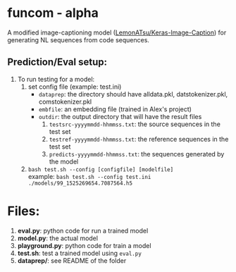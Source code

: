 # funcom - alpha
A modified image-captioning model ([LemonATsu/Keras-Image-Caption](https://github.com/LemonATsu/Keras-Image-Caption)) for generating NL sequences from code sequences.

## Prediction/Eval setup:
1. To run testing for a model:
   1. set config file (example: test.ini)
      * ```dataprep```: the directory should have alldata.pkl, datstokenizer.pkl, comstokenizer.pkl
      * ```embfile```: an embedding file (trained in Alex's project)
      * ```outdir```: the output directory that will have the result files
          1. ```testsrc-yyyymmdd-hhmmss.txt```: the source sequences in the test set
          2. ```testref-yyyymmdd-hhmmss.txt```: the reference sequences in the test set
          3. ```predicts-yyyymmdd-hhmmss.txt```: the sequences generated by the model
   2. ```bash test.sh --config [configfile] [modelfile]```\
      example: ```bash test.sh --config test.ini ./models/99_1525269654.7087564.h5```

# Files:
1) **eval.py**: python code for run a trained model
2) **model.py**: the actual model
3) **playground.py**: python code for train a model
4) **test.sh**: test a trained model using ```eval.py```
5) **dataprep/**: see README of the folder